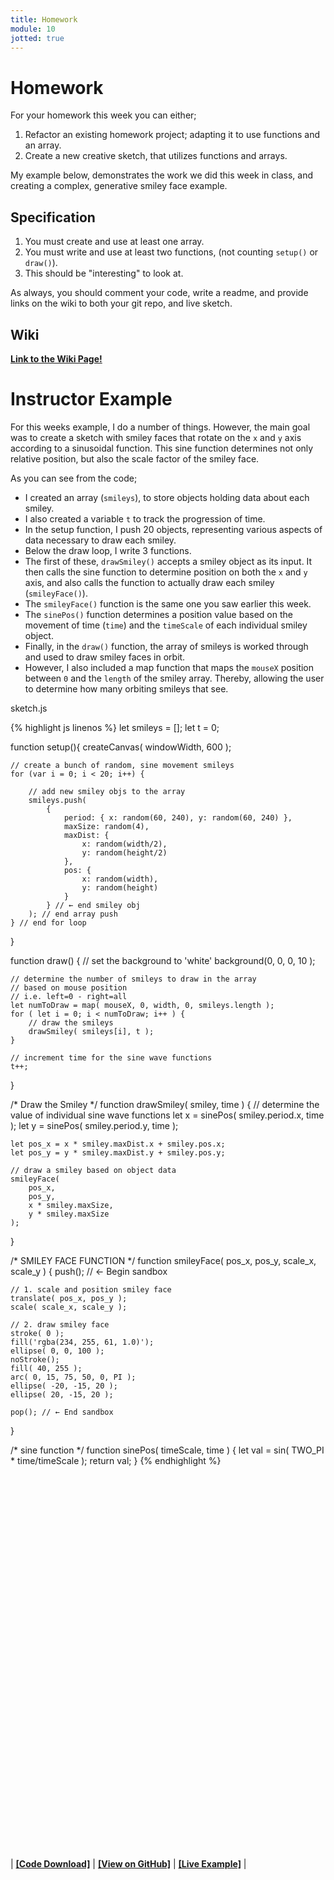```yaml
---
title: Homework
module: 10
jotted: true
---
```


# Homework

For your homework this week you can either;

1. Refactor an existing homework project; adapting it to use functions and an array.
2. Create a new creative sketch, that utilizes functions and arrays.

My example below, demonstrates the work we did this week in class, and creating a complex, generative smiley face example.

## Specification

1. You must create and use at least one array.
2. You must write and use at least two functions, (not counting `setup()` or `draw()`).
3. This should be "interesting" to look at.

As always, you should comment your code, write a readme, and provide links on the wiki to both your git repo, and live sketch.

## Wiki

[**Link to the Wiki Page!**](https://github.com/Montana-Media-Arts/120_CreativeCoding/wiki/HW-10)

# Instructor Example

For this weeks example, I do a number of things. However, the main goal was to create a sketch with smiley faces that rotate on the `x` and `y` axis according to a sinusoidal function. This sine function determines not only relative position, but also the scale factor of the smiley face.

As you can see from the code;

- I created an array (`smileys`), to store objects holding data about each smiley.
- I also created a variable `t` to track the progression of time.
- In the setup function, I push 20 objects, representing various aspects of data necessary to draw each smiley.
- Below the draw loop, I write 3 functions.
- The first of these, `drawSmiley()` accepts a smiley object as its input. It then calls the sine function to determine position on both the `x` and `y` axis, and also calls the function to actually draw each smiley (`smileyFace()`).
- The `smileyFace()` function is the same one you saw earlier this week.
- The `sinePos()` function determines a position value based on the movement of time (`time`) and the `timeScale` of each individual smiley object.
- Finally, in the `draw()` function, the array of smileys is worked through and used to draw smiley faces in orbit.
- However, I also included a map function that maps the `mouseX` position between `0` and the `length` of the smiley array. Thereby, allowing the user to determine how many orbiting smileys that see.


<div id="code-heading">sketch.js</div>

{% highlight js linenos %}
let smileys = [];
let t = 0;

function setup(){
    createCanvas( windowWidth, 600 );

    // create a bunch of random, sine movement smileys
    for (var i = 0; i < 20; i++) {

        // add new smiley objs to the array
        smileys.push(
            {
                period: { x: random(60, 240), y: random(60, 240) },
                maxSize: random(4),
                maxDist: {
                    x: random(width/2),
                    y: random(height/2)
                },
                pos: {
                    x: random(width),
                    y: random(height)
                }
            } // ← end smiley obj
        ); // end array push
    } // end for loop
}

function draw() {
    // set the background to 'white'
    background(0, 0, 0, 10 );

    // determine the number of smileys to draw in the array
    // based on mouse position
    // i.e. left=0 - right=all
    let numToDraw = map( mouseX, 0, width, 0, smileys.length );
    for ( let i = 0; i < numToDraw; i++ ) {
        // draw the smileys
        drawSmiley( smileys[i], t );
    }

    // increment time for the sine wave functions
    t++;

}

/* Draw the Smiley */
function drawSmiley( smiley, time ) {
    // determine the value of individual sine wave functions
    let x = sinePos( smiley.period.x, time );
    let y = sinePos( smiley.period.y, time );

    let pos_x = x * smiley.maxDist.x + smiley.pos.x;
    let pos_y = y * smiley.maxDist.y + smiley.pos.y;

    // draw a smiley based on object data
    smileyFace(
        pos_x,
        pos_y,
        x * smiley.maxSize,
        y * smiley.maxSize
    );
}


/* SMILEY FACE FUNCTION */
function smileyFace( pos_x, pos_y, scale_x, scale_y ) {
    push(); // ← Begin sandbox

    // 1. scale and position smiley face
    translate( pos_x, pos_y );
    scale( scale_x, scale_y );

    // 2. draw smiley face
    stroke( 0 );
    fill('rgba(234, 255, 61, 1.0)');
    ellipse( 0, 0, 100 );
    noStroke();
    fill( 40, 255 );
    arc( 0, 15, 75, 50, 0, PI );
    ellipse( -20, -15, 20 );
    ellipse( 20, -15, 20 );

    pop(); // ← End sandbox
}


/* sine function */
function sinePos( timeScale, time ) {
    let val = sin( TWO_PI * time/timeScale );
    return val;
}
{% endhighlight %}

<div class="displayed_jotted_example">
    <div id="jotted-demo-1" class="" style="height:600px;"></div>
</div>
<script>
    new Jotted(document.querySelector("#jotted-demo-1"), {
    files: [
        {
            type: "js",
            url:"https://raw.githubusercontent.com/Montana-Media-Arts/120_CreativeCoding/master/hwExamples/HW-10-smileys_in_orbit/sketch.js"
        },
        {
            type: "html",
            url:"../../../p5_resources/index.html"
    }],
    // plugins: [ "codemirror", "console" ]
    plugins: [ "codemirror" ]
});
</script>

| [**[Code Download]**](https://github.com/Montana-Media-Arts/120_CreativeCoding/raw/master/hwExamples/HW-10-smileys_in_orbit/HW-10-smileys_in_orbit.zip) | [**[View on GitHub]**](https://github.com/Montana-Media-Arts/120_CreativeCoding/raw/master/hwExamples/HW-10-smileys_in_orbit/) | [**[Live Example]**](https://montana-media-arts.github.io/120_CreativeCoding/hwExamples/HW-10-smileys_in_orbit/) |
